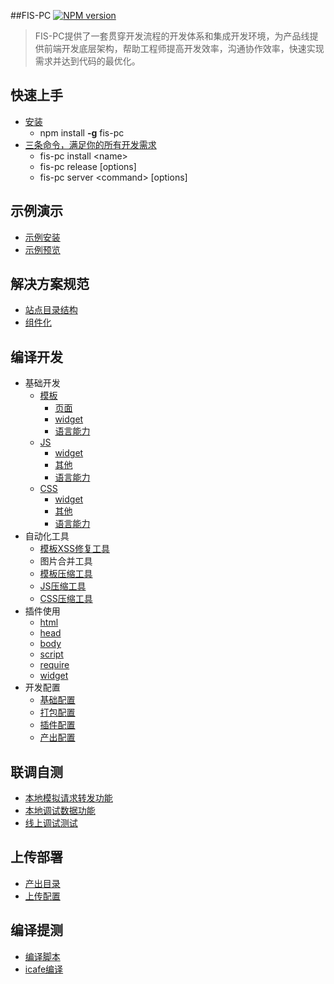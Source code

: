 ##FIS-PC
[![NPM version](https://badge.fury.io/js/fis-pc.png)](http://badge.fury.io/js/fis-pc)

> FIS-PC提供了一套贯穿开发流程的开发体系和集成开发环境，为产品线提供前端开发底层架构，帮助工程师提高开发效率，沟通协作效率，快速实现需求并达到代码的最优化。

## 快速上手

* [安装](https://github.com/xiangshouding/fis-pc/wiki/快速上手#)
    * npm install **-g** fis-pc
* [三条命令，满足你的所有开发需求](https://github.com/xiangshouding/fis-pc/wiki/%E5%BF%AB%E9%80%9F%E4%B8%8A%E6%89%8B#%E4%B8%89%E6%9D%A1%E5%91%BD%E4%BB%A4%E6%BB%A1%E8%B6%B3%E4%BD%A0%E7%9A%84%E6%89%80%E6%9C%89%E9%9C%80%E6%B1%82)
    * fis-pc install &lt;name&gt;
    * fis-pc release &#91;options&#93;
    * fis-pc server &lt;command&gt; &#91;options&#93;

## 示例演示

* [示例安装](https://github.com/xiangshouding/fis-pc/wiki/%E7%A4%BA%E4%BE%8B#%E7%A4%BA%E4%BE%8B%E5%AE%89%E8%A3%85)
* [示例预览](https://github.com/xiangshouding/fis-pc/wiki/%E7%A4%BA%E4%BE%8B#%E7%A4%BA%E4%BE%8B%E9%A2%84%E8%A7%88)

## 解决方案规范

* [站点目录结构](https://github.com/xiangshouding/fis-pc/wiki/%E8%A7%A3%E5%86%B3%E6%96%B9%E6%A1%88%E8%A7%84%E8%8C%83#)
* [组件化](https://github.com/xiangshouding/fis-pc/wiki/%E8%A7%A3%E5%86%B3%E6%96%B9%E6%A1%88%E8%A7%84%E8%8C%83#-1)

## 编译开发

* 基础开发
    * [模板](https://github.com/xiangshouding/fis-pc/wiki/模板)
        * [页面](https://github.com/xiangshouding/fis-pc/wiki/%E6%A8%A1%E6%9D%BF#%E9%A1%B5%E9%9D%A2)
        * [widget](https://github.com/xiangshouding/fis-pc/wiki/%E6%A8%A1%E6%9D%BF#widget)
        * [语言能力](https://github.com/xiangshouding/fis-pc/wiki/%E6%A8%A1%E6%9D%BF#widget)
    * [JS](https://github.com/xiangshouding/fis-pc/wiki/js)
        * [widget](https://github.com/xiangshouding/fis-pc/wiki/js#widget)
        * [其他](https://github.com/xiangshouding/fis-pc/wiki/js#%E5%85%B6%E4%BB%96)
        * [语言能力](https://github.com/xiangshouding/fis-pc/wiki/js#%E8%AF%AD%E8%A8%80%E8%83%BD%E5%8A%9B)
    * [CSS](https://github.com/xiangshouding/fis-pc/wiki/css)
        * [widget](https://github.com/xiangshouding/fis-pc/wiki/css#widget)
        * [其他](https://github.com/xiangshouding/fis-pc/wiki/css#%E5%85%B6%E4%BB%96)
        * [语言能力](https://github.com/xiangshouding/fis-pc/wiki/css#%E8%AF%AD%E8%A8%80%E8%83%BD%E5%8A%9B)
* 自动化工具
    * [模板XSS修复工具](https://github.com/xiangshouding/fis-pc/wiki/%E8%87%AA%E5%8A%A8%E5%8C%96%E5%B7%A5%E5%85%B7#xss)
    * 图片合并工具
    * [模板压缩工具](https://github.com/xiangshouding/fis-pc/wiki/%E8%87%AA%E5%8A%A8%E5%8C%96%E5%B7%A5%E5%85%B7#%E6%A8%A1%E6%9D%BF%E5%8E%8B%E7%BC%A9%E5%B7%A5%E5%85%B7)
    * [JS压缩工具](https://github.com/xiangshouding/fis-pc/wiki/%E8%87%AA%E5%8A%A8%E5%8C%96%E5%B7%A5%E5%85%B7#js%E5%8E%8B%E7%BC%A9%E5%B7%A5%E5%85%B7)
    * [CSS压缩工具](https://github.com/xiangshouding/fis-pc/wiki/%E8%87%AA%E5%8A%A8%E5%8C%96%E5%B7%A5%E5%85%B7#css%E5%8E%8B%E7%BC%A9%E5%B7%A5%E5%85%B7)
* 插件使用
    * [html](https://github.com/xiangshouding/fis-pc/wiki/%E6%8F%92%E4%BB%B6%E4%BD%BF%E7%94%A8#html)
    * [head](https://github.com/xiangshouding/fis-pc/wiki/%E6%8F%92%E4%BB%B6%E4%BD%BF%E7%94%A8#head)
    * [body](https://github.com/xiangshouding/fis-pc/wiki/%E6%8F%92%E4%BB%B6%E4%BD%BF%E7%94%A8#body)
    * [script](https://github.com/xiangshouding/fis-pc/wiki/%E6%8F%92%E4%BB%B6%E4%BD%BF%E7%94%A8#script)
    * [require](https://github.com/xiangshouding/fis-pc/wiki/%E6%8F%92%E4%BB%B6%E4%BD%BF%E7%94%A8#require)
    * [widget](https://github.com/xiangshouding/fis-pc/wiki/%E6%8F%92%E4%BB%B6%E4%BD%BF%E7%94%A8#widget)
* 开发配置
    * [基础配置](https://github.com/xiangshouding/fis-pc/wiki/%E5%9F%BA%E7%A1%80%E9%85%8D%E7%BD%AE) 
    * [打包配置](https://github.com/xiangshouding/fis-pc/wiki/%E6%89%93%E5%8C%85%E9%85%8D%E7%BD%AE)
    * [插件配置](https://github.com/xiangshouding/fis-pc/wiki/%E6%8F%92%E4%BB%B6%E9%85%8D%E7%BD%AE)
    * [产出配置](https://github.com/xiangshouding/fis-pc/wiki/%E4%BA%A7%E5%87%BA%E9%85%8D%E7%BD%AE)

## 联调自测

* [本地模拟请求转发功能](https://github.com/xiangshouding/fis-pc/wiki/%E6%9C%AC%E5%9C%B0%E6%A8%A1%E6%8B%9F%E8%AF%B7%E6%B1%82%E8%BD%AC%E5%8F%91%E5%8A%9F%E8%83%BD)
* [本地调试数据功能](https://github.com/xiangshouding/fis-pc/wiki/%E6%9C%AC%E5%9C%B0%E8%B0%83%E8%AF%95%E6%95%B0%E6%8D%AE%E5%8A%9F%E8%83%BD)
* [线上调试测试](https://github.com/xiangshouding/fis-pc/wiki/%E7%BA%BF%E4%B8%8A%E8%B0%83%E8%AF%95%E6%B5%8B%E8%AF%95)

## 上传部署

* [产出目录](https://github.com/xiangshouding/fis-pc/wiki/%E4%B8%8A%E4%BC%A0%E9%83%A8%E7%BD%B2#%E4%BA%A7%E5%87%BA%E7%9B%AE%E5%BD%95)
* [上传配置](https://github.com/xiangshouding/fis-pc/wiki/%E4%B8%8A%E4%BC%A0%E9%83%A8%E7%BD%B2#%E4%B8%8A%E4%BC%A0%E9%85%8D%E7%BD%AE)

## 编译提测

* [编译脚本](https://github.com/xiangshouding/fis-pc/wiki/%E7%BC%96%E8%AF%91%E6%8F%90%E6%B5%8B#%E7%BC%96%E8%AF%91%E8%84%9A%E6%9C%AC)
* [icafe编译](https://github.com/xiangshouding/fis-pc/wiki/%E7%BC%96%E8%AF%91%E6%8F%90%E6%B5%8B#icafe%E7%BC%96%E8%AF%91)
